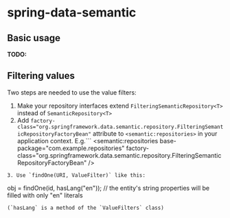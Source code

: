 spring-data-semantic
====================

Basic usage
-----------
**TODO:**

Filtering values
----------------
Two steps are needed to use the value filters:

1. Make your repository interfaces extend `FilteringSemanticRepository<T>` instead of `SemanticRepository<T>`
2. Add `factory-class="org.springframework.data.semantic.repository.FilteringSemanticRepositoryFactoryBean"` attribute to `<semantic:repositories>` in your
application context. E.g.```
<semantic:repositories base-package="com.example.repositories"
                       factory-class="org.springframework.data.semantic.repository.FilteringSemanticRepositoryFactoryBean" />
```
3. Use `findOne(URI, ValueFilter)` like this:
```
obj = findOne(id, hasLang("en")); // the entity's string properties will be filled with only "en" literals
```
(`hasLang` is a method of the `ValueFilters` class)
